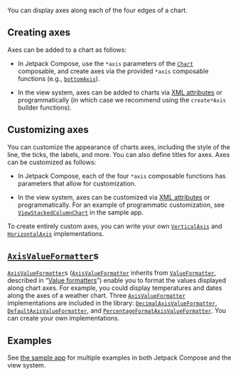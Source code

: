 You can display axes along each of the four edges of a chart.

## Creating axes

Axes can be added to a chart as follows:

- In Jetpack Compose, use the `*axis` parameters of the [`Chart`](https://patrykandpatryk.com/vico/api/vico/compose/com.patrykandpatryk.vico.compose.chart/-chart) composable, and create axes via the provided `*axis` composable functions (e.g., [`bottomAxis`](https://patrykandpatryk.com/vico/api/vico/compose/com.patrykandpatryk.vico.compose.axis.horizontal/bottom-axis)).

- In the view system, axes can be added to charts via [XML attributes](../../customization/customization-in-the-view-system) or programmatically (in which case we recommend using the `create*Axis` builder functions).

## Customizing axes

You can customize the appearance of charts axes, including the style of the line, the ticks, the labels, and more. You can also define titles for axes. Axes can be customized as follows:

- In Jetpack Compose, each of the four `*axis` composable functions has parameters that allow for customization.

- In the view system, axes can be customized via [XML attributes](../../customization/customization-in-the-view-system) or programmatically. For an example of programmatic customization, see [`ViewStackedColumnChart`](https://github.com/patrykandpatryk/vico/blob/master/sample/src/main/java/com/patrykandpatryk/vico/sample/chart/StackedColumnChart.kt#L57) in the sample app.

To create entirely custom axes, you can write your own [`VerticalAxis`](https://patrykandpatryk.com/vico/api/vico/core/com.patrykandpatryk.vico.core.axis.vertical/-vertical-axis/) and [`HorizontalAxis`](https://patrykandpatryk.com/vico/api/vico/core/com.patrykandpatryk.vico.core.axis.horizontal/-horizontal-axis/) implementations.

## [`AxisValueFormatter`](https://patrykandpatryk.com/vico/api/vico/core/com.patrykandpatryk.vico.core.axis.formatter/-axis-value-formatter/)s

[`AxisValueFormatter`](https://patrykandpatryk.com/vico/api/vico/core/com.patrykandpatryk.vico.core.axis.formatter/-axis-value-formatter/)s ([`AxisValueFormatter`](https://patrykandpatryk.com/vico/api/vico/core/com.patrykandpatryk.vico.core.axis.formatter/-axis-value-formatter/) inherits from [`ValueFormatter`](https://patrykandpatryk.com/vico/api/vico/core/com.patrykandpatryk.vico.core.formatter/-value-formatter/), described in “[Value formatters](../value-formatters)”) enable you to format the values displayed along chart axes. For example, you could display temperatures and dates along the axes of a weather chart. Three [`AxisValueFormatter`](https://patrykandpatryk.com/vico/api/vico/core/com.patrykandpatryk.vico.core.axis.formatter/-axis-value-formatter/) implementations are included in the library: [`DecimalAxisValueFormatter`](https://patrykandpatryk.com/vico/api/vico/core/com.patrykandpatryk.vico.core.axis.formatter/-decimal-format-axis-value-formatter/), [`DefaultAxisValueFormatter`](https://patrykandpatryk.com/vico/api/vico/core/com.patrykandpatryk.vico.core.axis.formatter/-default-axis-value-formatter/), and [`PercentageFormatAxisValueFormatter`](https://patrykandpatryk.com/vico/api/vico/core/com.patrykandpatryk.vico.core.axis.formatter/-percentage-format-axis-value-formatter/). You can create your own implementations.

## Examples

See [the sample app](https://github.com/patrykandpatryk/vico/tree/master/sample) for multiple examples in both Jetpack Compose and the view system.
